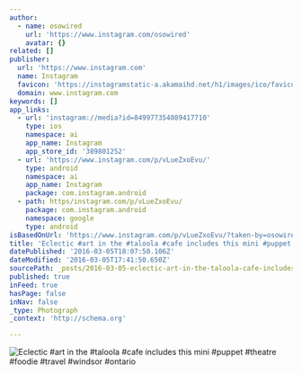```yaml
---
author:
  - name: osowired
    url: 'https://www.instagram.com/osowired'
    avatar: {}
related: []
publisher:
  url: 'https://www.instagram.com'
  name: Instagram
  favicon: 'https://instagramstatic-a.akamaihd.net/h1/images/ico/favicon.ico/7cdab0872b15.ico'
  domain: www.instagram.com
keywords: []
app_links:
  - url: 'instagram://media?id=849977354089417710'
    type: ios
    namespace: ai
    app_name: Instagram
    app_store_id: '389801252'
  - url: 'https://www.instagram.com/p/vLueZxoEvu/'
    type: android
    namespace: ai
    app_name: Instagram
    package: com.instagram.android
  - path: https/instagram.com/p/vLueZxoEvu/
    package: com.instagram.android
    namespace: google
    type: android
isBasedOnUrl: 'https://www.instagram.com/p/vLueZxoEvu/?taken-by=osowired'
title: 'Eclectic #art in the #taloola #cafe includes this mini #puppet #theatre #foodie #travel #windsor #ontario'
datePublished: '2016-03-05T18:07:50.106Z'
dateModified: '2016-03-05T17:41:50.650Z'
sourcePath: _posts/2016-03-05-eclectic-art-in-the-taloola-cafe-includes-this-mini-pupp.md
published: true
inFeed: true
hasPage: false
inNav: false
_type: Photograph
_context: 'http://schema.org'

---
```

![Eclectic &num;art in the &num;taloola &num;cafe includes this mini &num;puppet &num;theatre &num;foodie &num;travel &num;windsor &num;ontario](https://scontent.cdninstagram.com/t51.2885-15/e15/10787866_306233902918849_1299426964_n.jpg?ig_cache_key=ODQ5OTc3MzU0MDg5NDE3NzEw.2)